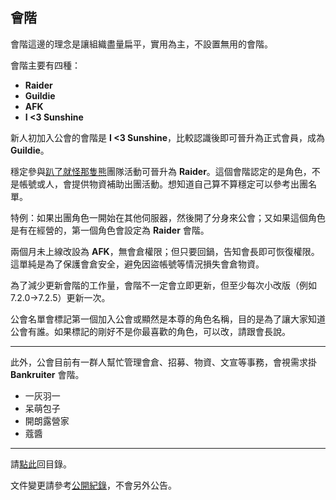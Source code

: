 ## 會階

會階這邊的理念是讓組織盡量扁平，實用為主，不設置無用的會階。

會階主要有四種：
- **Raider**
- **Guildie**
- **AFK**
- **I <3 Sunshine**

新人初加入公會的會階是 **I <3 Sunshine**，比較認識後即可晉升為正式會員，成為 **Guildie**。

穩定參與[趴了就怪那隻熊](https://dalechou.github.io/wow/raid.html)團隊活動可晉升為 **Raider**。這個會階認定的是角色，不是帳號或人，會提供物資補助出團活動。想知道自己算不算穩定可以參考出團名單。

特例：如果出團角色一開始在其他伺服器，然後開了分身來公會；又如果這個角色是有在經營的，第一個角色會設定為 **Raider** 會階。

兩個月未上線改設為 **AFK**，無會倉權限；但只要回鍋，告知會長即可恢復權限。這單純是為了保護會倉安全，避免因盜帳號等情況損失會倉物資。

為了減少更新會階的工作量，會階不一定會立即更新，但至少每次小改版（例如 7.2.0→7.2.5）更新一次。

公會名單會標記第一個加入公會或顯然是本尊的角色名稱，目的是為了讓大家知道公會有誰。如果標記的剛好不是你最喜歡的角色，可以改，請跟會長說。

---

此外，公會目前有一群人幫忙管理會倉、招募、物資、文宣等事務，會視需求掛 **Bankruiter** 會階。

- 一灰羽一
- 呆萌包子
- 開朗露營家
- 蔻醬

--- 

請[點此](https://dalechou.github.io/wow/)回目錄。

文件變更請參考[公開紀錄](https://github.com/dalechou/wow/commits/master/ranks.md)，不會另外公告。
